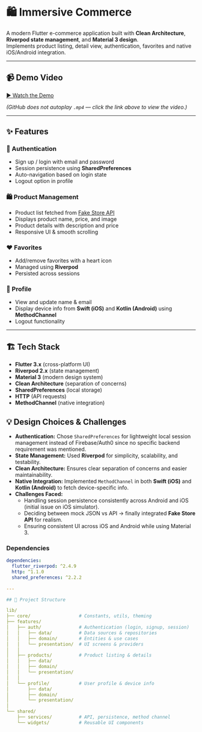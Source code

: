 # 🛍️ Immersive Commerce

A modern Flutter e-commerce application built with **Clean Architecture**, **Riverpod state management**, and **Material 3 design**.  
Implements product listing, detail view, authentication, favorites and native iOS/Android integration.

---

## 📹 Demo Video
[▶ Watch the Demo](./video.mp4)

*(GitHub does not autoplay `.mp4` — click the link above to view the video.)*

---

## ✨ Features

### 🔐 Authentication
- Sign up / login with email and password  
- Session persistence using **SharedPreferences**  
- Auto-navigation based on login state  
- Logout option in profile  

### 🛍️ Product Management
- Product list fetched from [Fake Store API](https://api.escuelajs.co/api/v1/products/)  
- Displays product name, price, and image  
- Product details with description and price  
- Responsive UI & smooth scrolling  

### ❤️ Favorites
- Add/remove favorites with a heart icon  
- Managed using **Riverpod**  
- Persisted across sessions  

### 👤 Profile
- View and update name & email  
- Display device info from **Swift (iOS)** and **Kotlin (Android)** using **MethodChannel**  
- Logout functionality  

---

## 🏗️ Tech Stack

- **Flutter 3.x** (cross-platform UI)  
- **Riverpod 2.x** (state management)  
- **Material 3** (modern design system)  
- **Clean Architecture** (separation of concerns)  
- **SharedPreferences** (local storage)  
- **HTTP** (API requests)  
- **MethodChannel** (native integration)  

## 💡 Design Choices & Challenges

- **Authentication:** Chose `SharedPreferences` for lightweight local session management instead of Firebase/Auth0 since no specific backend requirement was mentioned.  
- **State Management:** Used **Riverpod** for simplicity, scalability, and testability.  
- **Clean Architecture:** Ensures clear separation of concerns and easier maintainability.  
- **Native Integration:** Implemented `MethodChannel` in both **Swift (iOS)** and **Kotlin (Android)** to fetch device-specific info.  
- **Challenges Faced:**
  - Handling session persistence consistently across Android and iOS (initial issue on iOS simulator).  
  - Deciding between mock JSON vs API → finally integrated **Fake Store API** for realism.  
  - Ensuring consistent UI across iOS and Android while using Material 3.  

### Dependencies
```yaml
dependencies:
  flutter_riverpod: ^2.4.9
  http: ^1.1.0
  shared_preferences: ^2.2.2
  
---

## 📂 Project Structure

lib/
├── core/                  # Constants, utils, theming
├── features/
│   ├── auth/              # Authentication (login, signup, session)
│   │   ├── data/          # Data sources & repositories
│   │   ├── domain/        # Entities & use cases
│   │   └── presentation/  # UI screens & providers
│   │
│   ├── products/          # Product listing & details
│   │   ├── data/
│   │   ├── domain/
│   │   └── presentation/
│   │
│   └── profile/           # User profile & device info
│       ├── data/
│       ├── domain/
│       └── presentation/
│
└── shared/
    ├── services/          # API, persistence, method channel
    └── widgets/           # Reusable UI components
